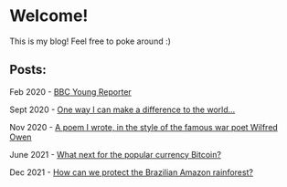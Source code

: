 # Welcome!

This is my blog! Feel free to poke around :)


## Posts:

Feb 2020 - [BBC Young Reporter](/bbc-young-reporter.md)

Sept 2020 - [One way I can make a difference to the world...](/one-way-difference.md)

Nov 2020 - [A poem I wrote, in the style of the famous war poet Wilfred Owen](/this-is-war-poem.md)

June 2021 - [What next for the popular currency Bitcoin?](/what-next-for-btc.md)

Dec 2021 - [How can we protect the Brazilian Amazon rainforest?](/howto-protect-amazon.md)




